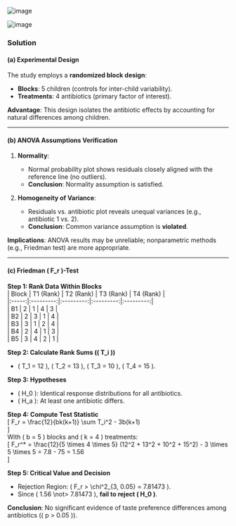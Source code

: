 ![image](https://github.com/user-attachments/assets/5addc465-2c62-4721-a93d-1322c36de41e)

![image](https://github.com/user-attachments/assets/954bd263-e6cf-438d-95f0-6486fb4f7e16)

### Solution  

#### (a) Experimental Design  
The study employs a **randomized block design**:  
- **Blocks**: 5 children (controls for inter-child variability).  
- **Treatments**: 4 antibiotics (primary factor of interest).  

**Advantage**: This design isolates the antibiotic effects by accounting for natural differences among children.  

---

#### (b) ANOVA Assumptions Verification  
1. **Normality**:  
   - Normal probability plot shows residuals closely aligned with the reference line (no outliers).  
   - **Conclusion**: Normality assumption is satisfied.  

2. **Homogeneity of Variance**:  
   - Residuals vs. antibiotic plot reveals unequal variances (e.g., antibiotic 1 vs. 2).  
   - **Conclusion**: Common variance assumption is **violated**.  

**Implications**: ANOVA results may be unreliable; nonparametric methods (e.g., Friedman test) are more appropriate.  

---

#### (c) Friedman \( F_r \)-Test  

**Step 1: Rank Data Within Blocks**  
| Block | T1 (Rank) | T2 (Rank) | T3 (Rank) | T4 (Rank) |  
|:-----:|:---------:|:---------:|:---------:|:---------:|  
|  B1   |     2     |     1     |     4     |     3     |  
|  B2   |     2     |     3     |     1     |     4     |  
|  B3   |     3     |     1     |     2     |     4     |  
|  B4   |     2     |     4     |     1     |     3     |  
|  B5   |     3     |     4     |     2     |     1     |  

**Step 2: Calculate Rank Sums (\( T_i \))**  
- \( T_1 = 12 \), \( T_2 = 13 \), \( T_3 = 10 \), \( T_4 = 15 \).  

**Step 3: Hypotheses**  
- \( H_0 \): Identical response distributions for all antibiotics.  
- \( H_a \): At least one antibiotic differs.  

**Step 4: Compute Test Statistic**  
\[
F_r = \frac{12}{bk(k+1)} \sum T_i^2 - 3b(k+1)  
\]  
With \( b = 5 \) blocks and \( k = 4 \) treatments:  
\[
F_r^* = \frac{12}{5 \times 4 \times 5} (12^2 + 13^2 + 10^2 + 15^2) - 3 \times 5 \times 5 = 7.8 - 75 = 1.56  
\]  

**Step 5: Critical Value and Decision**  
- Rejection Region: \( F_r > \chi^2_{3, 0.05} = 7.81473 \).  
- Since \( 1.56 \not> 7.81473 \), **fail to reject \( H_0 \)**.  

**Conclusion**: No significant evidence of taste preference differences among antibiotics (\( p > 0.05 \)).  
